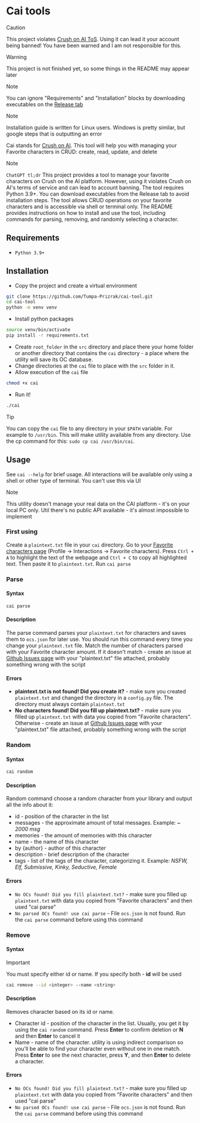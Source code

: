 # Cai tools

> [!CAUTION]
> This project violates [Crush on AI ToS](https://crushon.ai/terms-of-service). Using it can lead it your account being banned! You have been warned and I am not responsible for this.

> [!WARNING]
> This project is not finished yet, so some things in the README may appear later

> [!NOTE]
> You can ignore "Requirements" and "Installation" blocks by downloading executables on the [Release tab](https://github.com/Tumpa-Prizrak/cai-tool/releases)

> [!NOTE]
> Installation guide is written for Linux users. Windows is pretty similar, but google steps that is outputting an error

Cai stands for [Crush on AI](https://crushon.ai/). This tool will help you with managing your Favorite characters in CRUD: create, read, update, and delete

> [!NOTE]
> `ChatGPT tl;dr` This project provides a tool to manage your favorite characters on Crush on the AI platform. However, using it violates Crush on AI's terms of service and can lead to account banning. The tool requires Python 3.9+. You can download executables from the Release tab to avoid installation steps. The tool allows CRUD operations on your favorite characters and is accessible via shell or terminal only. The README provides instructions on how to install and use the tool, including commands for parsing, removing, and randomly selecting a character.

## Requirements

- `Python 3.9+`

## Installation

- Copy the project and create a virtual environment

```sh
git clone https://github.com/Tumpa-Prizrak/cai-tool.git
cd cai-tool
python -m venv venv
```

- Install python packages

```sh
source venv/bin/activate
pip install -r requirements.txt
```

- Create `root_folder` in the `src` directory and place there your home folder or another directory that contains the `cai` directory - a place where the utility will save its OC database.
- Change directories at the `cai` file to place with the `src` folder in it.
- Allow execution of the `cai` file

```sh
chmod +x cai
```

- Run it!

```sh
./cai
```

> [!TIP]
> You can copy the `cai` file to any directory in your `$PATH` variable. For example to `/usr/bin`. This will make utility available from any directory. Use the cp command for this: `sudo cp cai /usr/bin/cai`.

## Usage

See `cai --help` for brief usage. All interactions will be available only using a shell or other type of terminal. You can't use this via UI

> [!NOTE]
> This utility doesn't manage your real data on the CAI platform - it's on your local PC only. Util there's no public API available - it's almost impossible to implement

### First using

Create a `plaintext.txt` file in your `cai` directory. Go to your [Favorite characters page](https://crushon.ai/account) (Profile -> Interactions -> Favorite characters). Press `Ctrl + A` to highlight the text of the webpage and `Ctrl + C` to copy all highlighted text. Then paste it to `plaintext.txt`. Run `cai parse`

### Parse

#### Syntax

```sh
cai parse
```

#### Description

The parse command parses your `plaintext.txt` for characters and saves them to `ocs.json` for later use. You should run this command every time you change your `plaintext.txt` file. Match the number of characters parsed with your Favorite character amount. If it doesn't match - create an issue at [Github Issues page](https://github.com/Tumpa-Prizrak/cai-tool/issues) with your "plaintext.txt" file attached, probably something wrong with the script

#### Errors

- **plaintext.txt is not found! Did you create it?** - make sure you created `plaintext.txt` and changed the directory in a `config.py` file. The directory must always contain `plaintext.txt`
- **No characters found! Did you fill up plaintext.txt?** - make sure you filled up `plaintext.txt` with data you copied from "Favorite characters". Otherwise - create an issue at [Github Issues page](https://github.com/Tumpa-Prizrak/cai-tool/issues) with your "plaintext.txt" file attached, probably something wrong with the script

### Random

#### Syntax

```sh
cai random
```

#### Description

Random command choose a random character from your library and output all the info about it:

- id - position of the character in the list
- messages - the approximate amount of total messages. Example: *\~ 2000 msg*
- memories - the amount of memories with this character
- name - the name of this character
- by {author} - author of this character
- description - brief description of the character
- tags - list of the tags of the character, categorizing it. Example: *NSFW, Elf, Submissive, Kinky, Seductive, Female*

#### Errors

- `No OCs found! Did you fill plaintext.txt?` - make sure you filled up `plaintext.txt` with data you copied from "Favorite characters" and then used "cai parse"
- `No parsed OCs found! use cai parse` - File `ocs.json` is not found. Run the `cai parse` command before using this command

### Remove

#### Syntax

> [!IMPORTANT]
> You must specify either id or name. If you specify both - **id** will be used

```sh
cai remove --id <integer> --name <string>
```

#### Description

Removes character based on its id or name.

- Character id - position of the character in the list. Usually, you get it by using the `cai random` command. Press **Enter** to confirm deletion or **N** and then **Enter** to cancel it
- Name - name of the character. utility is using indirect comparison so you'll be able to find your character even without one in one match. Press **Enter** to see the next character, press **Y**, and then **Enter** to delete a character.

#### Errors

- `No OCs found! Did you fill plaintext.txt?` - make sure you filled up `plaintext.txt` with data you copied from "Favorite characters" and then used "cai parse"
- `No parsed OCs found! use cai parse` - File `ocs.json` is not found. Run the `cai parse` command before using this command
